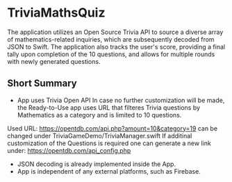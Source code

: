 # TriviaMathsQuiz
The application utilizes an Open Source Trivia API to source a diverse array of mathematics-related inquiries, which are subsequently decoded from JSON to Swift. The application also tracks the user's score, providing a final tally upon completion of the 10 questions, and allows for multiple rounds with newly generated questions.

## Short Summary 
- App uses Trivia Open API 
In case no further customization will be made, the Ready-to-Use app uses URL that filteres Trivia questions by Mathematics as a category and is limited to 10 questions.

Used URL: https://opentdb.com/api.php?amount=10&category=19 can be changed under TriviaGameDemo/TriviaManager.swift
If additinal customization of the Questions is required one can generate a new link under: https://opentdb.com/api_config.php

- JSON decoding is already implemented inside the App.
- App is independent of any external platforms, such as Firebase. 
